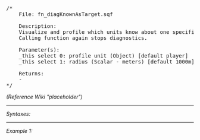 <pre>/*
	File: fn_diagKnownAsTarget.sqf

	Description:
	Visualize and profile which units know about one specific unit and how much they do.
	Calling function again stops diagnostics.
	
	Parameter(s):
	_this select 0: profile unit (Object) [default player]
	_this select 1: radius (Scalar - meters) [default 1000m]
	
	Returns:
	-
*/</pre>

*(Reference Wiki "placeholder")*


---
*Syntaxes:*

<!-- [] call `BIS_fnc_diagKnownAsTarget` -->

---
*Example 1:*

<!-- 
```sqf
[] call BIS_fnc_diagKnownAsTarget;
``` -->